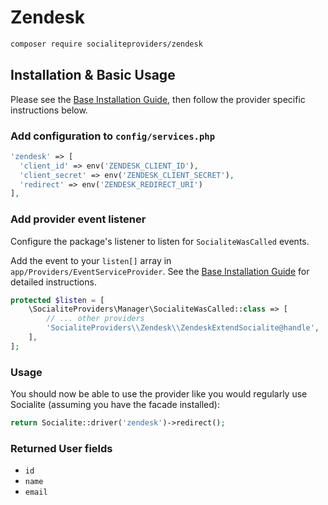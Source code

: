 # Zendesk

```bash
composer require socialiteproviders/zendesk
```

## Installation & Basic Usage

Please see the [Base Installation Guide](https://socialiteproviders.com/usage/), then follow the provider specific instructions below.

### Add configuration to `config/services.php`

```php
'zendesk' => [    
  'client_id' => env('ZENDESK_CLIENT_ID'),  
  'client_secret' => env('ZENDESK_CLIENT_SECRET'),  
  'redirect' => env('ZENDESK_REDIRECT_URI') 
],
```

### Add provider event listener

Configure the package's listener to listen for `SocialiteWasCalled` events.

Add the event to your `listen[]` array in `app/Providers/EventServiceProvider`. See the [Base Installation Guide](https://socialiteproviders.com/usage/) for detailed instructions.

```php
protected $listen = [
    \SocialiteProviders\Manager\SocialiteWasCalled::class => [
        // ... other providers
        'SocialiteProviders\\Zendesk\\ZendeskExtendSocialite@handle',
    ],
];
```

### Usage

You should now be able to use the provider like you would regularly use Socialite (assuming you have the facade installed):

```php
return Socialite::driver('zendesk')->redirect();
```

### Returned User fields

- ``id``
- ``name``
- ``email``
